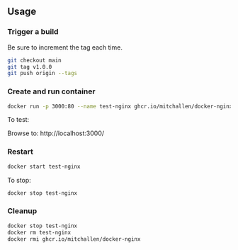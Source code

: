 
## Usage

### Trigger a build

Be sure to increment the tag each time.

```sh
git checkout main
git tag v1.0.0
git push origin --tags
```

### Create and run container

```sh
docker run -p 3000:80 --name test-nginx ghcr.io/mitchallen/docker-nginx
```

To test:

Browse to: http://localhost:3000/

### Restart

```sh
docker start test-nginx
```

To stop:

```sh
docker stop test-nginx
```

### Cleanup

```sh
docker stop test-nginx
docker rm test-nginx
docker rmi ghcr.io/mitchallen/docker-nginx
```
